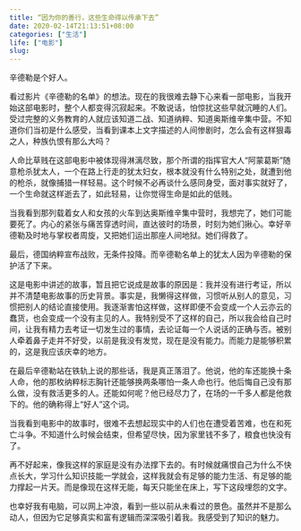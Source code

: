 ```yaml
---
title: “因为你的善行，这些生命得以传承下去”
date: 2020-02-14T21:13:51+08:00
categories: ["生活"]
life: ["电影"]
slug: 
---
```


辛德勒是个好人。

看过影片《辛德勒的名单》的想法。现在的我很难去静下心来看一部电影，当我开始这部电影时，整个人都变得沉寂起来。不敢说话，怕惊扰这些早就沉睡的人们。受过完整的义务教育的人就应该知道二战、知道纳粹、知道奥斯维辛集中营。不知道你们当初是什么感受，当看到课本上文字描述的人间惨剧时，怎么会有这样狠毒之人，种族仇恨有那么大吗？

人命比草贱在这部电影中被体现得淋漓尽致，那个所谓的指挥官大人“阿蒙葛斯”随意枪杀犹太人，一个在路上行走的犹太妇女，根本就没有什么特别之处，就遭到他的枪杀，就像捕猎一样轻易。这个时候不必再谈什么感同身受，面对事实就好了，一个生命就这样逝去了，如此轻易，让你觉得生命是如此的低贱。

当我看到那列载着女人和女孩的火车到达奥斯维辛集中营时，我想完了，她们可能要死了。内心的紧张与痛苦穿透时间，直达彼时的场景，时刻为她们揪心。幸好辛德勒及时地与掌权者周旋，又把她们运出那座人间地狱。她们得救了。

最后，德国纳粹宣布战败，无条件投降。而辛德勒名单上的犹太人因为辛德勒的保护活了下来。

这是电影中讲述的故事，暂且把它说成是故事的原因是：我并没有进行考证，所以并不清楚电影故事的历史背景。事实是，我懒得这样做，习惯听从别人的意见，习惯把别人的结论直接使用。我逐渐害怕这样做，这样即便不会变成一个人云亦云的蠢货，也会变成一个没有主见的人。我特别受不了这样的自己，所以我会给自己时间，让我有精力去考证一切发生过的事情，去论证每一个人说话的正确与否。被别人牵着鼻子走并不好受，以前是我没有发觉，现在是没有能力。而能力是能够积累的，这是我应该庆幸的地方。

在最后辛德勒站在铁轨上说的那些话，我是真正落泪了。他说，他的车还能换十条人命，他的那枚纳粹标志胸针还能够换两条哪怕一条人命也行。他后悔自己没有那么做，没有救活更多的人。还能如何呢？他已经尽力了，在场的一千多人都是他救下的。他的确称得上“好人”这个词。

当我看到电影中的故事时，很难不去想起现实中的人们也在遭受着苦难，也在和死亡斗争。不知道什么时候会结束，但希望尽快，因为家里钱不多了，粮食也快没有了。

再不好起来，像我这样的家庭是没有办法撑下去的。有时候就痛恨自己为什么不快点长大，学习什么知识技能一学就会，这样我就会有足够的能力生活、有足够的能力撑起一片天。而是像现在这样无能，每天只能坐在床上，写下这段埋怨的文字。

也幸好我有电脑，可以网上冲浪，看到一些以前从未看过的景色。虽然并不是那么动人，但因为它足够真实和富有逻辑而深深吸引着我。我感受到了知识的魅力。